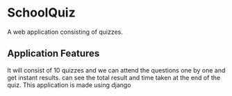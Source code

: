 # SchoolQuiz
A web application consisting of quizzes.
## Application Features
It will consist of 10 quizzes and we can attend the questions one by one and get instant results.
can see the total result and time taken at the end of the quiz.
This application is made using django
